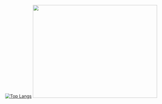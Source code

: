 [![Top Langs](https://github-readme-stats.vercel.app/api/top-langs/?username=Adriano-js&layout=compact)](https://github.com/anuraghazra/github-readme-stats)    <img src="https://i.imgur.com/d9ulNUe.gif" width="400" height="300"/>
